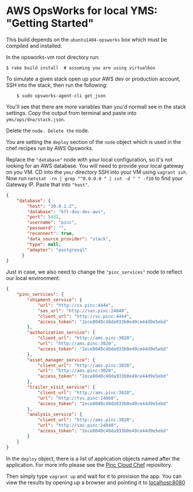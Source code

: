 AWS OpsWorks for local YMS: "Getting Started"
======================================

This build depends on the `ubuntu1404-opsworks` box which must be compiled and installed:

In the opsworks-vm root directory run:

    $ rake build install  # assuming you are using virtualbox

To simulate a given stack open up your AWS dev or production account, SSH into the stack, then run the following:

```
    $ sudo opsworks-agent-cli get_json
```

You'll see that there are more variables than you'd normall see in the stack settings.
Copy the output from terminal and paste into `yms/ops/dna/stack.json`.

Delete the `` node.
Delete the `` node.

You are setting the `deploy` section of the `node` object which is used in the chef recipes run by AWS Opsworks.

Replace the `"database"` node with your local configuration, so it's not looking for an AWS database.
You will need to provide your local gateway on you VM.
CD into the `yms/` directory
SSH into your VM using `vagrant ssh`.
Now run `netstat -rn | grep "^0.0.0.0 " | cut -d " " -f10` to find your Gateway IP.
Paste that into `"host"`.

```json
{
    "database": {
        "host": "10.0.2.2",
        "database": "kft-dov-dev-aws",
        "port": 5432,
        "username": "pinc",
        "password": "",
        "reconnect": true,
        "data_source_provider": "stack",
        "type": null,
        "adapter": "postgresql"
      }
}
```

Just in case, we also need to change the `"pinc_services"` node to reflect our local environment:

```json
{
    "pinc_services": {
        "shipment_service": {
            "url": "http://ss.pinc:4444",
            "sas_url": "http://sas.pinc:24040",
            "client_url": "http://ss.pinc:4444",
            "access_token": "2ece8040c40da933b0e49ce44d9e5ebd"
        },
        "authorization_service": {
            "client_url": "http://ams.pinc:3020",
            "url": "http://ams.pinc:3020",
            "access_token": "2ece8040c40da933b0e49ce44d9e5ebd"
        },
        "asset_manager_service": {
            "client_url": "http://ams.pinc:3020",
            "url": "http://ams.pinc:3020",
            "access_token": "2ece8040c40da933b0e49ce44d9e5ebd"
        },
        "trailer_visit_service": {
            "client_url": "http://ams.pinc:3020",
            "url": "http://tvs.pinc:24060",
            "access_token": "2ece8040c40da933b0e49ce44d9e5ebd"
        },
        "analysis_service": {
            "client_url": "http://ams.pinc:3020",
            "url": "http://sas.pinc:24040",
            "access_token": "2ece8040c40da933b0e49ce44d9e5ebd"
        }
    }
}
```

In the `deploy` object, there is a list of application objects named after the application. For more info please see the [Pinc Cloud Chef](https://github.com/pincsolutions/pinc-cloud-chef) repository.

Then simply type `vagrant up` and wait for it to provision the app.  You can view the results by opening up a browser and pointing it to [localhost:8080](http://localhost:8080/)
